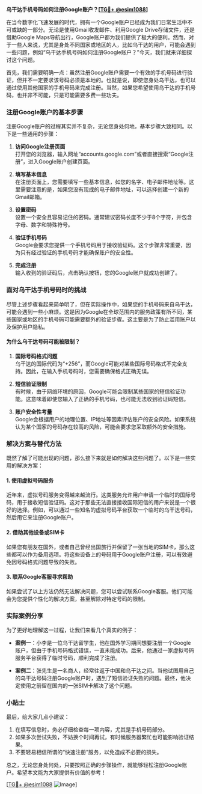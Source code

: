 **乌干达手机号码如何注册Google账户？[[TG💪+ @esim1088](https://t.me/s/esim1088)]**

在当今数字化飞速发展的时代，拥有一个Google账户已经成为我们日常生活中不可或缺的一部分。无论是使用Gmail收发邮件、利用Google Drive存储文件，还是借助Google Maps导航出行，Google账户都为我们提供了极大的便利。然而，对于一些人来说，尤其是身处不同国家或地区的人，比如乌干达的用户，可能会遇到一些问题，例如“乌干达手机号码如何注册Google账户？”今天，我们就来详细探讨这个问题。

首先，我们需要明确一点：虽然注册Google账户需要一个有效的手机号码进行验证，但并不一定要求该号码必须是本地的。也就是说，即使您身处乌干达，也可以通过使用其他国家的手机号码来完成注册。当然，如果您希望使用乌干达的手机号码，也并非不可能，只是可能需要多费一些功夫。

### 注册Google账户的基本步骤

注册Google账户的过程其实并不复杂，无论您身处何地，基本步骤大致相同。以下是一些通用的步骤：

1. **访问Google注册页面**  
   打开您的浏览器，输入网址“accounts.google.com”或者直接搜索“Google注册”，进入Google账户创建页面。

2. **填写基本信息**  
   在注册页面上，您需要填写一些基本信息，如您的名字、电子邮件地址等。这里需要注意的是，如果您没有现成的电子邮件地址，可以选择创建一个新的Gmail邮箱。

3. **设置密码**  
   设置一个安全且容易记住的密码。通常建议密码长度不少于8个字符，并包含字母、数字和特殊符号。

4. **验证手机号码**  
   Google会要求您提供一个手机号码用于接收验证码。这个步骤非常重要，因为只有经过验证的手机号码才能确保账户的安全性。

5. **完成注册**  
   输入收到的验证码后，点击确认按钮，您的Google账户就成功创建了。

### 面对乌干达手机号码时的挑战

尽管上述步骤看起来简单明了，但在实际操作中，如果您的手机号码来自乌干达，可能会遇到一些小麻烦。这是因为Google在全球范围内的服务政策有所不同，某些国家或地区的手机号码可能需要额外的验证步骤。这主要是为了防止滥用账户以及保护用户隐私。

#### 为什么乌干达号码可能被限制？

1. **国际号码格式问题**  
   乌干达的国际代码为“+256”，而Google可能对某些国际号码格式不完全支持。因此，在输入手机号码时，您需要确保格式正确无误。

2. **短信验证限制**  
   有时候，由于网络环境的原因，Google可能会限制某些国家的短信验证功能。这意味着即使您输入了正确的手机号码，也可能无法收到验证码短信。

3. **账户安全性考量**  
   Google会根据用户的地理位置、IP地址等因素评估账户的安全风险。如果系统认为某个国家的号码存在较高的风险，可能会要求您采取额外的安全措施。

### 解决方案与替代方法

既然了解了可能出现的问题，那么接下来就是如何解决这些问题了。以下是一些实用的解决方案：

#### 1. 使用虚拟号码服务
近年来，虚拟号码服务变得越来越流行。这类服务允许用户申请一个临时的国际号码，用于接收短信验证码。这对于那些无法直接接收国际短信的用户来说是一个很好的选择。例如，可以通过一些知名的虚拟号码平台获取一个临时的乌干达号码，然后用它来注册Google账户。

#### 2. 借助其他设备或SIM卡
如果您有朋友在国外，或者自己曾经出国旅行并保留了一张当地的SIM卡，那么这些都可以作为备用选项。将这些设备上的号码用于Google账户注册，可以有效避免因号码格式问题导致的失败。

#### 3. 联系Google客服寻求帮助
如果尝试了以上方法仍然无法解决问题，您可以尝试联系Google客服。他们可能会为您提供个性化的解决方案，甚至解除对特定号码的限制。

### 实际案例分享

为了更好地理解这一过程，让我们来看几个真实的例子：

- **案例一**：小李是一位乌干达留学生，他在国外学习期间想要注册一个Google账户，但由于手机号码格式错误，一直未能成功。后来，他通过一家虚拟号码服务平台获得了临时号码，顺利完成了注册。

- **案例二**：张先生是一名商人，经常往返于中国和乌干达之间。当他试图用自己的乌干达号码注册Google账户时，遇到了短信验证失败的问题。最终，他决定使用之前留在国内的一张SIM卡解决了这个问题。

### 小贴士

最后，给大家几点小建议：

1. 在填写信息时，务必仔细检查每一项内容，尤其是手机号码部分。
2. 如果多次尝试失败，不妨换个时间再试，有时候服务器繁忙也可能影响验证结果。
3. 不要轻易相信所谓的“快速注册”服务，以免造成不必要的损失。

总之，无论您身处何处，只要按照正确的步骤操作，就能够轻松注册Google账户。希望本文能为大家提供有价值的参考！

[[TG💪+ @esim1088](https://t.me/s/esim1088) ![Image](https://i.postimg.cc/4NQfJmqS/Snipaste-2025-05-13-00-14-12.png)]